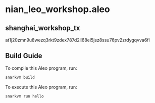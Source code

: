 # nian_leo_workshop.aleo

## shanghai_workshop_tx
at1j20zmn9u8wezq3rkt9zdex787d2ll68el5jsz8ssu76pv2zrdygqvva6fl
## Build Guide

To compile this Aleo program, run:
```bash
snarkvm build
```

To execute this Aleo program, run:
```bash
snarkvm run hello
```

